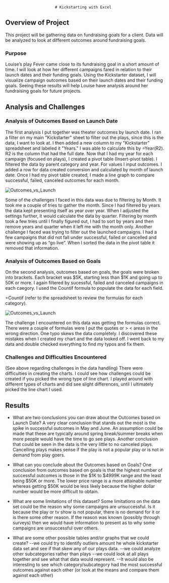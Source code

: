                           # Kickstarting with Excel

## Overview of Project
   This project will be gathering data on fundraising goals for a client. Data will be analyzed to look at different outcomes around fundraising goals.

### Purpose
Louise’s play Fever came close to its fundraising goal in a short amount of time. I will look at how her different campaigns fared in relation to their launch dates and their funding goals. Using the Kickstarter dataset, I will visualize campaign outcomes based on their launch dates and their funding goals. Seeing these results will help Louise have analysis around her fundraising goals for future projects.

## Analysis and Challenges
### Analysis of Outcomes Based on Launch Date
The first analysis I put together was theater outcomes by launch date. I ran a filter on my main "Kickstarter" sheet to filter out the plays, since this is the data, I want to look at. I then added a new column to my "Kickstarter" spreadsheet and labeled it "Years." I was able to calculate this by =Year(R2). R2 is the column that had the full date. Now that I had my year for each campaign (focused on plays), I created a pivot table (Insert-pivot table). I filtered the data by parent category and year. For values I input outcomes. I added a row for data created conversion and calculated by month of launch date. Once I had my pivot table created, I made a line graph to compare successful, failed, canceled outcomes for each month.

![Outcomes_vs_Launch](Resources/Theater_Outcomes_vs_Launch.png)

Some of the challenges I faced in this data was due to filtering by Month. It took me a couple of tries to gather the month. Since I had filtered by years the data kept presenting itself as year over year. When I adjusted the settings further, it would calculate the data by quarter. Filtering by month took a few tries until I finally figured out, I had to sort by years and then remove years and quarter when it left me with the month only. Another challenge I faced was trying to filter out the launched campaigns. I had a few campaigns that did not fall under successful, failed or cancelled and were showing up as “go live”. When I sorted the data in the pivot table it removed that information.

### Analysis of Outcomes Based on Goals

On the second analysis, outcomes based on goals, the goals were broken into brackets. Each bracket was $5K, starting less than $1K and going up to 50K or more. I again filtered by sucessful, failed and canceled campaigns in each caegory. I used the Countif formula to populate the data for each field.

=Countif (refer to the spreadsheet to review the formulas for each category).

![Outcomes_vs_Launch](Resources/Outcomes_based_on_goals)

The challenge I encountered on this data was getting the formulas correct. There were a couple of formulas were I put the quotes or > < areas in the wrong direction. One typo skews the data completely. I discovered these mistakes when I created my chart and the data looked off. I went back to my data and double checked everything to find my typos and fix them.



### Challenges and Difficulties Encountered
(See above regarding challenges in the data handling) There were difficulties in creating the charts. I could see how challenges could be created if you picked the wrong type of line chart. I played around with different types of charts and did see slight differences, until I ultimately picked the line chart I used.

## Results

- What are two conclusions you can draw about the Outcomes based on Launch Date?
A very clear conclusion that stands out the most is the spike in successful outcomes in May and June. An assumption could be made that these are typically around spring break/summer breaks when more people would have the time to go see plays. Another conclusion that could be seen in the data is the very little to no canceled plays. Cancelling plays makes sense if the play is not a popular play or is not in demand from play goers.

- What can you conclude about the Outcomes based on Goals?
One conclusion from outcomes based on goals is that the highest number of successful outcomes is those in the $1K to $4999K range and the least being $50K or more. The lower price range is a more attainable number whereas getting $50K would be less likely because the higher dollar number would be more difficult to obtain.


- What are some limitations of this dataset?
Some limitations on the data set could be the reason why some campaigns are unsuccessful. Is it because the play or tv show is not popular, there is no demand for it or is there some other reason. If the reason was known (possibly through surveys) then we would have information to present as to why some campaigns are unsuccessful over others.

- What are some other possible tables and/or graphs that we could create?
--we could try to identify outliers amount he whole kickstarter data set and see if that skew any of our plays data.
--we could analyze other subcategories rather than plays
--we could look at all plays together and see what that data would represent. 
--It would also be interesting to see which category/subcategory had the most successful outcomes against each other (or look at the means and compare them against each other)


